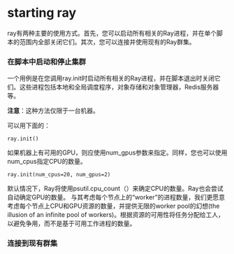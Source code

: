 # starting ray
ray有两种主要的使用方式。首先，您可以启动所有相关的Ray进程，并在单个脚本的范围内全部关闭它们。其次，您可以连接并使用现有的Ray群集。
### 在脚本中启动和停止集群
一个用例是在您调用ray.init时启动所有相关的Ray进程，并在脚本退出时关闭它们。这些进程包括本地和全局调度程序，对象存储和对象管理器，Redis服务器等。

**注意**：这种方法仅限于一台机器。

可以用下面的：
```
ray.init()
```
如果机器上有可用的GPU，则应使用num_gpus参数来指定。同样，您也可以使用num_cpus指定CPU的数量。
```
ray.init(num_cpus=20, num_gpus=2)
```
默认情况下，Ray将使用psutil.cpu_count（）来确定CPU的数量。Ray也会尝试自动确定GPU的数量。
与其考虑每个节点上的“worker”的进程数量，我们更愿意考虑每个节点上CPU和GPU资源的数量，并提供无限的worker pool的幻想(the illusion of an infinite pool of workers)。根据资源的可用性将任务分配给工人，以避免争用，而不是基于可用工作进程的数量。
### 连接到现有群集
